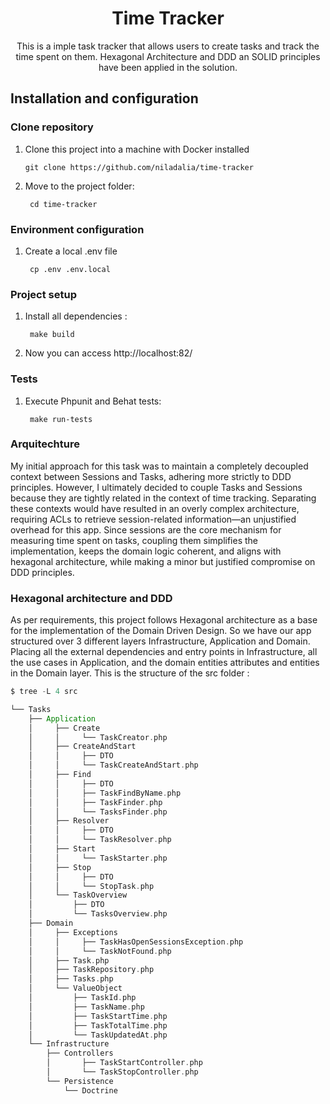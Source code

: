 
<h1 align="center">
  Time Tracker
</h1>

<p align="center">
  This is a imple task tracker that allows users to create tasks and track the time spent on them. Hexagonal Architecture and DDD an SOLID principles have been applied in the solution.
</p>

## Installation and configuration

### Clone repository

1. Clone this project into a machine with
   Docker installed

       git clone https://github.com/niladalia/time-tracker

2. Move to the project folder:

        cd time-tracker

### Environment configuration

1. Create a local .env file

        cp .env .env.local

### Project setup

1. Install all dependencies :

        make build


3. Now you can access http://localhost:82/

###  Tests

1. Execute Phpunit and Behat tests:

        make run-tests

### Arquitechture

My initial approach for this task was to maintain a completely decoupled
context between Sessions and Tasks, adhering more strictly to DDD principles.
However, I ultimately decided to couple Tasks and Sessions because they are
tightly related in the context of time tracking. Separating these contexts
would have resulted in an overly complex architecture,
requiring ACLs to retrieve session-related information—an unjustified
overhead for this app. Since sessions are the core mechanism for measuring
time spent on tasks, coupling them simplifies the implementation, keeps the
domain logic coherent, and aligns with hexagonal architecture, while making
a minor but justified compromise on DDD principles.


### Hexagonal architecture and DDD
As per requirements, this project follows Hexagonal architecture as a base for the implementation of the Domain Driven Design.
So we have our app structured over 3 different layers  Infrastructure, Application and Domain. Placing all the
external dependencies and entry points in Infrastructure, all the use cases in Application, and the domain entities
attributes and entities in the Domain layer.
This is the structure of the src folder :

```scala
$ tree -L 4 src

└── Tasks
    ├── Application
    │     ├── Create
    │     │     └── TaskCreator.php
    │     ├── CreateAndStart
    │     │     ├── DTO
    │     │     └── TaskCreateAndStart.php
    │     ├── Find
    │     │     ├── DTO
    │     │     ├── TaskFindByName.php
    │     │     ├── TaskFinder.php
    │     │     └── TasksFinder.php
    │     ├── Resolver
    │     │     ├── DTO
    │     │     └── TaskResolver.php
    │     ├── Start
    │     │     └── TaskStarter.php
    │     ├── Stop
    │     │     ├── DTO
    │     │     └── StopTask.php
    │     └── TaskOverview
    │         ├── DTO
    │         └── TasksOverview.php
    ├── Domain
    │     ├── Exceptions
    │     │     ├── TaskHasOpenSessionsException.php
    │     │     └── TaskNotFound.php
    │     ├── Task.php
    │     ├── TaskRepository.php
    │     ├── Tasks.php
    │     └── ValueObject
    │         ├── TaskId.php
    │         ├── TaskName.php
    │         ├── TaskStartTime.php
    │         ├── TaskTotalTime.php
    │         └── TaskUpdatedAt.php
    └── Infrastructure
        ├── Controllers
        │       ├── TaskStartController.php
        │       └── TaskStopController.php
        └── Persistence
            └── Doctrine

```

